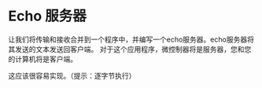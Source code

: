 # Echo 服务器

让我们将传输和接收合并到一个程序中，并编写一个echo服务器。echo服务器将其发送的文本发送回客户端。
对于这个应用程序，微控制器将是服务器，您和您的计算机将是客户端。

这应该很容易实现。（提示：逐字节执行）
